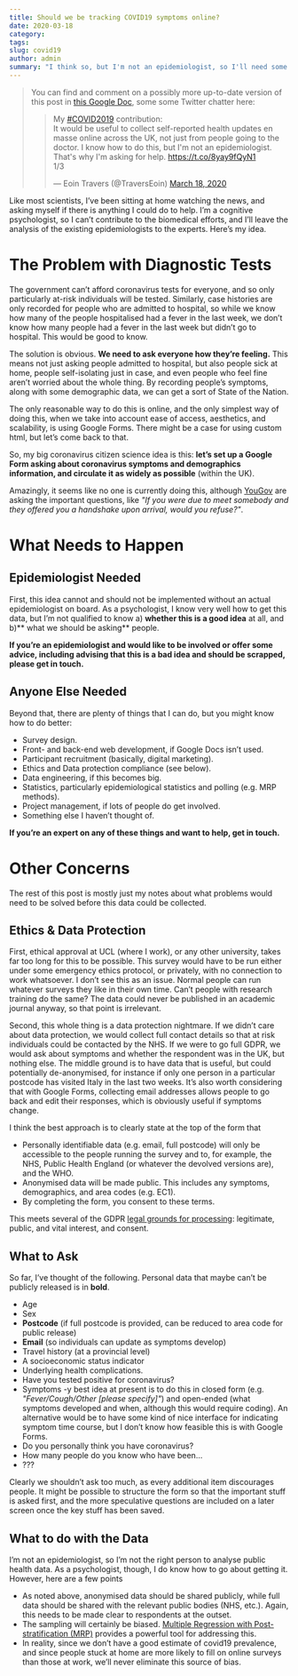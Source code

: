 ```yaml
---
title: Should we be tracking COVID19 symptoms online?
date: 2020-03-18
category:
tags:
slug: covid19
author: admin
summary: "I think so, but I'm not an epidemiologist, so I'll need some help."
---
```


> You can find and comment on a possibly more up-to-date version of
> this post in [this Google Doc](https://docs.google.com/document/d/1wO6AzP1vmFZyPWUC_fCyfIRXz8aeJsXDUGtbHoNPAiw/edit?usp=sharing),
> some some Twitter chatter here:
> <blockquote class="twitter-tweet"><p lang="en" dir="ltr">My <a href="https://twitter.com/hashtag/COVID2019?src=hash&amp;ref_src=twsrc%5Etfw">#COVID2019</a> contribution:<br>It would be useful to collect self-reported health updates en masse online across the UK, not just from people going to the doctor. I know how to do this, but I&#39;m not an epidemiologist. That&#39;s why I&#39;m asking for help. <a href="https://t.co/8yay9fQyN1">https://t.co/8yay9fQyN1</a><br>1/3</p>&mdash; Eoin Travers (@TraversEoin) <a href="https://twitter.com/TraversEoin/status/1240219358888067073?ref_src=twsrc%5Etfw">March 18, 2020</a></blockquote> <script async src="https://platform.twitter.com/widgets.js" charset="utf-8"></script>

Like most scientists, I’ve been sitting at home watching the news, and
asking myself if there is anything I could do to help. I’m a cognitive
psychologist, so I can’t contribute to the biomedical efforts, and
I’ll leave the analysis of the existing epidemiologists to the
experts. Here’s my idea.

# The Problem with Diagnostic Tests

The government can’t afford coronavirus tests for everyone, and so
only particularly at-risk individuals will be tested. Similarly, case
histories are only recorded for people who are admitted to hospital,
so while we know how many of the people hospitalised had a fever in
the last week, we don’t know how many people had a fever in the last
week but didn’t go to hospital. This would be good to know.

The solution is obvious. **We need to ask everyone how they’re
feeling.** This means not just asking people admitted to hospital, but
also people sick at home, people self-isolating just in case, and even
people who feel fine aren’t worried about the whole thing. By
recording people’s symptoms, along with some demographic data, we can
get a sort of State of the Nation.

The only reasonable way to do this is online, and the only simplest
way of doing this, when we take into account ease of access,
aesthetics, and scalability, is using Google Forms. There might be a
case for using custom html, but let’s come back to that.

So, my big coronavirus citizen science idea is this: **let’s set up a
Google Form asking about coronavirus symptoms and demographics
information, and circulate it as widely as possible** (within the UK).

Amazingly, it seems like no one is currently doing this, although
[YouGov](https://yougov.co.uk/topics/health/explore/issue/Coronavirus)
are asking the important questions, like *"If you were due to meet
somebody and they offered you a handshake upon arrival, would you
refuse?"*.

# What Needs to Happen

## Epidemiologist Needed

First, this idea cannot and should not be implemented without an
actual epidemiologist on board. As a psychologist, I know very well
how to get this data, but I’m not qualified to know a) **whether this
is a good idea** at all, and b)** what we should be asking** people.

**If you’re an epidemiologist and would like to be involved or offer
some advice, including advising that this is a bad idea and should be
scrapped, please get in touch.**

## Anyone Else Needed

Beyond that, there are plenty of things that I can do, but you might
know how to do better:

- Survey design.
- Front- and back-end web development, if Google Docs isn’t used.
- Participant recruitment (basically, digital marketing).
- Ethics and Data protection compliance (see below).
- Data engineering, if this becomes big.
- Statistics, particularly epidemiological statistics and polling
  (e.g. MRP methods).
- Project management, if lots of people do get involved.
- Something else I haven’t thought of.

**If you’re an expert on any of these things and want to help, get in touch.**

# Other Concerns

The rest of this post is mostly just my notes about
what problems would need to be solved before this data could be collected.

## Ethics & Data Protection

First, ethical approval at UCL (where I work), or any other
university, takes far too long for this to be possible. This survey
would have to be run either under some emergency ethics protocol, or
privately, with no connection to work whatsoever. I don’t see this as
an issue. Normal people can run whatever surveys they like in their
own time. Can’t people with research training do the same? The data
could never be published in an academic journal anyway, so that point
is irrelevant.

Second, this whole thing is a data protection nightmare. If we didn’t
care about data protection, we would collect full contact details so
that at risk individuals could be contacted by the NHS. If we were to
go full GDPR, we would ask about symptoms and whether the respondent
was in the UK, but nothing else. The middle ground is to have data
that is useful, but could potentially de-anonymised, for instance if
only one person in a particular postcode has visited Italy in the last
two weeks. It’s also worth considering that with Google Forms,
collecting email addresses allows people to go back and edit their
responses, which is obviously useful if symptoms change.

I think the best approach is to clearly state at the top of the form
that

- Personally identifiable data (e.g. email, full postcode) will only
  be accessible to the people running the survey and to, for example,
  the NHS, Public Health England (or whatever the devolved versions
  are), and the WHO.
- Anonymised data will be made public. This includes any symptoms,
  demographics, and area codes (e.g. EC1).
- By completing the form, you consent to these terms.

This meets several of the GDPR [legal grounds for
processing](https://www.i-scoop.eu/gdpr/legal-grounds-lawful-processing-personal-data/):
legitimate, public, and vital interest, and consent.

## What to Ask

So far, I’ve thought of the following. Personal data that maybe can’t
be publicly released is in **bold**.

- Age
- Sex
- **Postcode** (if full postcode is provided, can be reduced to area
  code for public release)
- **Email** (so individuals can update as symptoms develop)
- Travel history (at a provincial level)
- A socioeconomic status indicator
- Underlying health complications.
- Have you tested positive for coronavirus?
- Symptoms -y best idea at present is to do this in closed form (e.g.
  *"Fever/Cough/Other [please specify]"*) and open-ended (what
  symptoms developed and when, although this would require coding). An
  alternative would be to have some kind of nice interface for
  indicating symptom time course, but I don’t know how feasible this
  is with Google Forms.
- Do you personally think you have coronavirus?
- How many people do you know who have been...
- ???

Clearly we shouldn’t ask too much, as every additional item
discourages people. It might be possible to structure the form so that
the important stuff is asked first, and the more speculative questions
are included on a later screen once the key stuff has been saved.

## What to do with the Data

I’m not an epidemiologist, so I’m not the right person to analyse
public health data. As a psychologist, though, I do know how to go
about getting it. However, here are a few points

- As noted above, anonymised data should be shared publicly, while
  full data should be shared with the relevant public bodies (NHS,
  etc.). Again, this needs to be made clear to respondents at the
  outset.
- The sampling will certainly be biased. [Multiple Regression with
  Post-stratification
  (MRP)](https://academic.oup.com/aje/article/187/8/1780/4964985)
  provides a powerful tool for addressing this.
- In reality, since we don’t have a good estimate of covid19
  prevalence, and since people stuck at home are more likely to fill
  on online surveys than those at work, we’ll never eliminate this
  source of bias.
